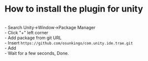 # How to install the plugin for unity
<br>
- Search Unity->Window->Package Manager<br>
- Click "+" left corner<br>
- Add package from git URL<br>
- Insert <code>https://github.com/osunkingo/com.unity.ide.trae.git</code><br>
- Add<br>
- Wait for a few seconds, Done.
